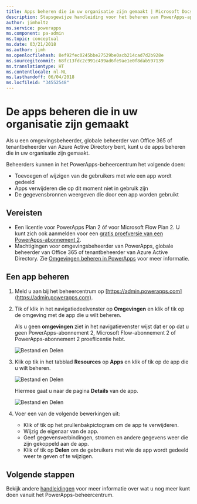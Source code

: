 ```yaml
---
title: Apps beheren die in uw organisatie zijn gemaakt | Microsoft Docs
description: Stapsgewijze handleiding voor het beheren van PowerApps-apps die in uw organisatie zijn gemaakt
author: jimholtz
ms.service: powerapps
ms.component: pa-admin
ms.topic: conceptual
ms.date: 03/21/2018
ms.author: jimh
ms.openlocfilehash: 8ef92fec0245bbe27529be0acb214cad7d2b928e
ms.sourcegitcommit: 68fc13fdc2c991c499ad6fe9ae1e0f8dab597139
ms.translationtype: HT
ms.contentlocale: nl-NL
ms.lasthandoff: 06/04/2018
ms.locfileid: "34552548"
---
```

# <a name="manage-apps-created-in-your-organization"></a>De apps beheren die in uw organisatie zijn gemaakt
Als u een omgevingsbeheerder, globale beheerder van Office 365 of tenantbeheerder van Azure Active Directory bent, kunt u de apps beheren die in uw organisatie zijn gemaakt.

Beheerders kunnen in het PowerApps-beheercentrum het volgende doen:
* Toevoegen of wijzigen van de gebruikers met wie een app wordt gedeeld
* Apps verwijderen die op dit moment niet in gebruik zijn
* De gegevensbronnen weergeven die door een app worden gebruikt

## <a name="prerequisites"></a>Vereisten
* Een licentie voor PowerApps Plan 2 óf voor Microsoft Flow Plan 2. U kunt zich ook aanmelden voor een [gratis proefversie van een PowerApps-abonnement 2](https://web.powerapps.com/signup?redirect=marketing&email=).
* Machtigingen voor omgevingsbeheerder van PowerApps, globale beheerder van Office 365 of tenantbeheerder van Azure Active Directory. Zie [Omgevingen beheren in PowerApps](environments-administration.md) voor meer informatie.

## <a name="manage-an-app"></a>Een app beheren
1. Meld u aan bij het beheercentrum op [https://admin.powerapps.com](https://admin.powerapps.com).
2. Tik of klik in het navigatiedeelvenster op **Omgevingen** en klik of tik op de omgeving met de app die u wilt beheren.

    Als u geen **omgevingen** ziet in het navigatievenster wijst dat er op dat u geen PowerApps-abonnement 2, Microsoft Flow-abonnement 2 of PowerApps-abonnement 2 proeflicentie hebt.

    ![Bestand en Delen](./media/admin-manage-apps/environment.png)
3. Klik op tik in het tabblad **Resources** op **Apps** en klik of tik op de app die u wilt beheren.

   ![Bestand en Delen](./media/admin-manage-apps/resources.png)

    Hiermee gaat u naar de pagina **Details** van de app.

    ![Bestand en Delen](./media/admin-manage-apps/app-details.png)
4. Voer een van de volgende bewerkingen uit:

    * Klik of tik op het prullenbakpictogram om de app te verwijderen.
    * Wijzig de eigenaar van de app.
    * Geef gegevensverbindingen, stromen en andere gegevens weer die zijn gekoppeld aan de app.
    * Klik of tik op **Delen** om de gebruikers met wie de app wordt gedeeld weer te geven of te wijzigen.

## <a name="next-steps"></a>Volgende stappen
Bekijk andere [handleidingen](signup-for-powerapps-admin.md) voor meer informatie over wat u nog meer kunt doen vanuit het PowerApps-beheercentrum.
